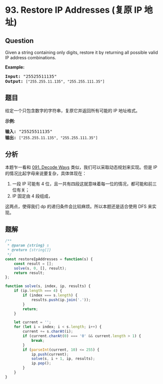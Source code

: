 # 93. Restore IP Addresses (复原 IP 地址)

## Question

Given a string containing only digits, restore it by returning all possible valid IP address combinations.

**Example:**

<pre><strong>Input:</strong> "25525511135"
<strong>Output:</strong> <code>["255.255.11.135", "255.255.111.35"]
</code></pre>

## 题目

给定一个只包含数字的字符串，复原它并返回所有可能的 IP 地址格式。

**示例:**

<pre><strong>输入:</strong> "25525511135"
<strong>输出:</strong> <code>["255.255.11.135", "255.255.111.35"]</code></pre>

## 分析

本题乍一看和 [091. Decode Ways](./091.%20Decode%20Ways.md) 类似，我们可以采取动态规划来实现。但是 IP 的情况比起字母来说要复杂，具体体现在：

1. 一段 IP 可能有 4 位，且一共有四段这就意味着每一位的情况，都可能和前三位有关；
2. IP 固定由 4 段组成，

这两点，使得我们 dp 的递归条件会比较麻烦。所以本题还是适合使用 DFS 来实现。

## 题解

```javascript
/**
 * @param {string} s
 * @return {string[]}
 */
const restoreIpAddresses = function(s) {
    const result = [];
    solve(s, 0, [], result);
    return result;
};

function solve(s, index, ip, results) {
    if (ip.length === 4) {
        if (index === s.length) {
            results.push(ip.join('.'));
        }
        return;
    }

    let current = '';
    for (let i = index; i < s.length; i++) {
        current += s.charAt(i);
        if (current.charAt(0) === '0' && current.length > 1) {
            break;
        }
        if (parseInt(current, 10) <= 255) {
            ip.push(current);
            solve(s, i + 1, ip, results);
            ip.pop();
        }
    }
}
```
